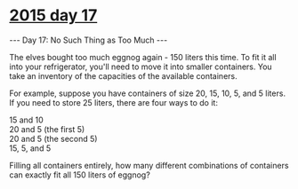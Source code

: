 # [2015 day 17](https://adventofcode.com/2015/day/17)

--- Day 17: No Such Thing as Too Much ---

The elves bought too much eggnog again - 150 liters this time.  To fit it all into your refrigerator, you'll need to move it into smaller containers.  You take an inventory of the capacities of the available containers.

For example, suppose you have containers of size 20, 15, 10, 5, and 5 liters.  If you need to store 25 liters, there are four ways to do it:

15 and 10\
20 and 5 (the first 5)\
20 and 5 (the second 5)\
15, 5, and 5

Filling all containers entirely, how many different combinations of containers can exactly fit all 150 liters of eggnog?
